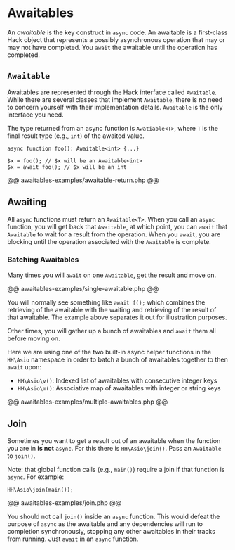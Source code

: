 # Awaitables

An *awaitable* is the key construct in `async` code. An awaitable is a first-class Hack object that represents a possibly asynchronous operation that may or may not have completed. You `await` the awaitable until the operation has completed. 

## `Awaitable`

Awaitables are represented through the Hack interface called `Awaitable`. While there are several classes that implement `Awaitable`, there is no need to concern yourself with their implementation details. `Awaitable` is the only interface you need. 

The type returned from an async function is `Awatiable<T>`, where `T` is the final result type (e.g., `int`) of the awaited value.

```
async function foo(): Awaitable<int> {...}

$x = foo(); // $x will be an Awaitable<int>
$x = await foo(); // $x will be an int
```

@@ awaitables-examples/awaitable-return.php @@

## Awaiting

All `async` functions must return an `Awaitable<T>`. When you call an `async` function, you will get back that `Awaitable`, at which point, you can `await` that `Awaitable` to wait for a result from the operation. When you `await`, you are blocking until the operation associated with the `Awaitable` is complete.

### Batching Awaitables

Many times you will `await` on one `Awaitable`, get the result and move on. 

@@ awaitables-examples/single-awaitable.php @@

You will normally see something like `await f();` which combines the retrieving of the awaitable with the waiting and retrieving of the result of that awaitable. The example above separates it out for illustration purposes.

Other times, you will gather up a bunch of awaitables and `await` them all before moving on.

Here we are using one of the two built-in async helper functions in the `HH\Asio` namespace in order to batch a bunch of awaitables together to then `await` upon:

* `HH\Asio\v()`: Indexed list of awaitables with consecutive integer keys
* `HH\Asio\m()`: Associative map of awaitables with integer or string keys

@@ awaitables-examples/multiple-awaitables.php @@

## Join

Sometimes you want to get a result out of an awaitable when the function you are in **is not** `async`. For this there is `HH\Asio\join()`. Pass an `Awaitable` to `join()`.

Note: that global function calls (e.g., `main()`) require a join if that function is `async`. For example:

```
HH\Asio\join(main());
```

@@ awaitables-examples/join.php @@

You should not call `join()` inside an `async` function. This would defeat the purpose of `async` as the awaitable and any dependencies will run to completion synchronously, stopping any other awaitables in their tracks from running. Just `await` in an `async` function.
